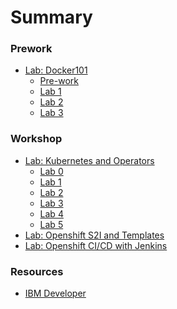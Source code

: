 # Summary

<!-- Rules of SUMMARY.md are here: https://docs.gitbook.com/integrations/github/content-configuration#summary -->
<!-- All headings MUST be THREE hashmarks (###) -->
<!-- Indented bullets (4 spaces) will make the first line be a section -->

### Prework

* [Lab: Docker101](generatedContent/docker101/README.md)
    * [Pre-work](generatedContent/docker101/lab-0/README.md)
    * [Lab 1](generatedContent/docker101/lab-1/README.md)
    * [Lab 2](generatedContent/docker101/lab-2/README.md)
    * [Lab 3](generatedContent/docker101/lab-3/README.md)



### Workshop

* [Lab: Kubernetes and Operators](generatedContent/digidevcon-iks/README.md)
    * [Lab 0](generatedContent/digidevcon-iks/exercise-0/README.md)
    * [Lab 1](generatedContent/digidevcon-iks/exercise-1/README.md)
    * [Lab 2](generatedContent/digidevcon-iks/exercise-2/README.md)
    * [Lab 3](generatedContent/digidevcon-iks/exercise-3/README.md)
    * [Lab 4](generatedContent/digidevcon-iks/exercise-4/README.md)
    * [Lab 5](generatedContent/digidevcon-iks/exercise-5/README.md)
* [Lab: Openshift S2I and Templates](generatedContent/app-modernization-openshift-s2i-templates-lab-shared/README.md)
* [Lab: Openshift CI/CD with Jenkins](generatedContent/app-modernization-openshift-cicd-lab-shared/README.md)

### Resources

* [IBM Developer](https://developer.ibm.com)